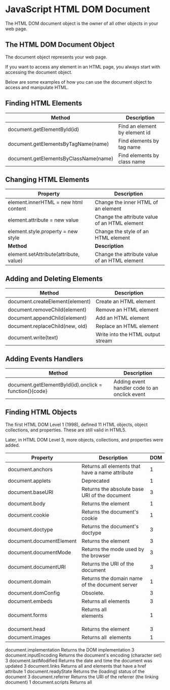 # JavaScript HTML DOM Document


The HTML DOM document object is the owner of all other objects in your web page.


## The HTML DOM Document Object
The document object represents your web page.

If you want to access any element in an HTML page, you always start with accessing the document object.

Below are some examples of how you can use the document object to access and manipulate HTML.

## Finding HTML Elements

| **Method**	| **Description** |
|-----|-----|
| document.getElementById(id)	| Find an element by element id |
| document.getElementsByTagName(name)	| Find elements by tag name |
| document.getElementsByClassName(name)	| Find elements by class name |


## Changing HTML Elements
| **Property**	| **Description** |
|----|------|
| element.innerHTML =  new html content	| Change the inner HTML of an element |
| element.attribute = new value	| Change the attribute value of an HTML element |
| element.style.property = new style	| Change the style of an HTML element |
| **Method**	| **Description** |
| element.setAttribute(attribute, value)	| Change the attribute value of an HTML element |


## Adding and Deleting Elements
| **Method**	| **Description** |
|-----|-----|
| document.createElement(element)	| Create an HTML element |
| document.removeChild(element)	| Remove an HTML element |
| document.appendChild(element)	| Add an HTML element |
| document.replaceChild(new, old)	| Replace an HTML element |
| document.write(text)	| Write into the HTML output stream |


## Adding Events Handlers
| **Method**	| **Description** |
|-----|------|
| document.getElementById(id).onclick = function(){code}	| Adding event handler code to an onclick event |


## Finding HTML Objects
The first HTML DOM Level 1 (1998), defined 11 HTML objects, object collections, and properties. These are still valid in HTML5.

Later, in HTML DOM Level 3, more objects, collections, and properties were added.

| **Property**	| **Description**	| **DOM** |
|----|----|----|
| document.anchors	| Returns all <a> elements that have a name attribute |	1 |
| document.applets	| Deprecated	| 1 |
| document.baseURI	| Returns the absolute base URI of the document	| 3 |
| document.body	| Returns the <body> element	| 1 |
| document.cookie	| Returns the document's cookie	| 1 |
| document.doctype	| Returns the document's doctype	| 3 |
| document.documentElement	| Returns the <html> element	| 3 
| document.documentMode	| Returns the mode used by the browser	| 3 |
| document.documentURI	| Returns the URI of the document	| 3 |
| document.domain	| Returns the domain name of the document server	| 1 |
| document.domConfig	| Obsolete.	| 3 |
| document.embeds	| Returns all <embed> elements	| 3 |
| document.forms	| Returns all <form> elements	| 1 |
| document.head	| Returns the <head> element	| 3 |
| document.images	| Returns all <img> elements	| 1 |
document.implementation	Returns the DOM implementation	3
document.inputEncoding	Returns the document's encoding (character set)	3
document.lastModified	Returns the date and time the document was updated	3
document.links	Returns all <area> and <a> elements that have a href attribute	1
document.readyState	Returns the (loading) status of the document	3
document.referrer	Returns the URI of the referrer (the linking document)	1
document.scripts	Returns all <script> elements	3
document.strictErrorChecking	Returns if error checking is enforced	3
document.title	Returns the <title> element	1
document.URL	Returns the complete URL of the document	1
